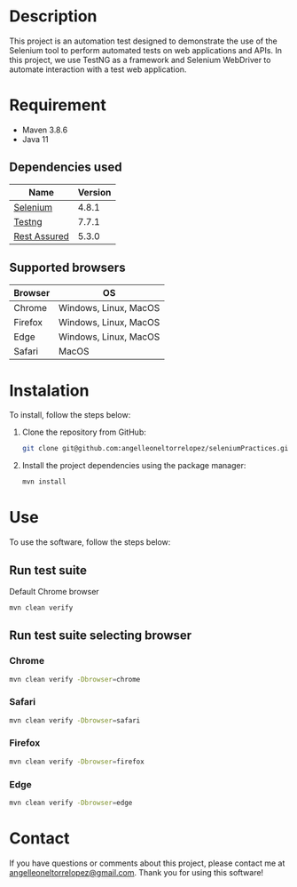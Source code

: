 

# Description
This project is an automation test designed to demonstrate the use of the Selenium tool to perform automated tests on 
web applications and APIs. In this project, we use TestNG as a framework and Selenium WebDriver to automate interaction 
with a test web application.

# Requirement
- Maven 3.8.6
- Java 11

## Dependencies used
| Name           | Version |
|----------------|---------|
| [Selenium]     | 4.8.1   |
| [Testng]       | 7.7.1   |
| [Rest Assured] | 5.3.0   |

[Selenium]: https://mvnrepository.com/artifact/org.seleniumhq.selenium/selenium-java/4.4.0
[Testng]: https://mvnrepository.com/artifact/org.testng/testng
[Rest Assured]: https://mvnrepository.com/artifact/io.rest-assured/rest-assured

## Supported browsers
| Browser | OS                    |
|---------|-----------------------|
| Chrome  | Windows, Linux, MacOS |
| Firefox | Windows, Linux, MacOS |
| Edge    | Windows, Linux, MacOS |
| Safari  | MacOS                 |



# Instalation
To install, follow the steps below:

1. Clone the repository from GitHub:
    ```bash
    git clone git@github.com:angelleoneltorrelopez/seleniumPractices.git
    ```
2. Install the project dependencies using the package manager:
    ```bash
    mvn install
    ```

# Use
To use the software, follow the steps below:

## Run test suite
Default Chrome browser
```bash
mvn clean verify
```

## Run test suite selecting browser
### Chrome
```bash
mvn clean verify -Dbrowser=chrome
```

### Safari
```bash
mvn clean verify -Dbrowser=safari
```

### Firefox
```bash
mvn clean verify -Dbrowser=firefox
```

### Edge
```bash
mvn clean verify -Dbrowser=edge
```

# Contact
If you have questions or comments about this project, please contact me at angelleoneltorrelopez@gmail.com. 
Thank you for using this software!